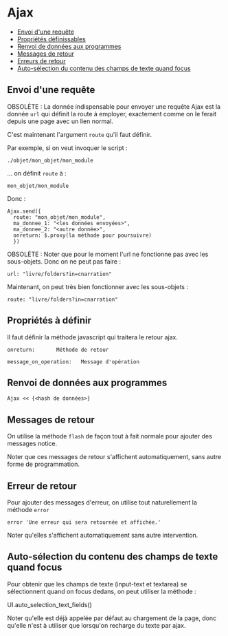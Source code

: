 # Ajax

* [Envoi d'une requête](#envoidunerequetee)
* [Propriétés définissables](#proprietesdefinissables)
* [Renvoi de données aux programmes](#renvoiededonnees)
* [Messages de retour](#messagederetour)
* [Erreurs de retour](#erreurderetour)
* [Auto-sélection du contenu des champs de texte quand focus](#autoselectquandfocus)


<a name='envoidunerequetee'></a>

## Envoi d'une requête

OBSOLÈTE : La donnée indispensable pour envoyer une requête Ajax est la donnée `url` qui définit la route à employer, exactement comme on le ferait depuis une page avec un lien normal.

C'est maintenant l'argument `route` qu'il faut définir.

Par exemple, si on veut invoquer le script :

    ./objet/mon_objet/mon_module

… on définit `route` à :

    mon_objet/mon_module

Donc :

    Ajax.send({
      route: "mon_objet/mon_module",
      ma_donnee_1: "<les données envoyées>",
      ma_donnee_2: "<autre donnée>",
      onreturn: $.proxy(la méthode pour poursuivre)
      })

OBSOLÈTE : Noter que pour le moment l'url ne fonctionne pas avec les sous-objets. Donc on ne peut pas faire :

    url: "livre/folders?in=cnarration"

Maintenant, on peut très bien fonctionner avec les sous-objets :

    route: "livre/folders?in=cnarration"

<a name='proprietesdefinissables'></a>

## Propriétés à définir

Il faut définir la méthode javascript qui traitera le retour ajax.

    onreturn:       Méthode de retour

    message_on_operation:   Message d'opération


<a name='renvoiededonnees'></a>

## Renvoi de données aux programmes

    Ajax << {<hash de données>}


<a name='messagederetour'></a>

## Messages de retour

On utilise la méthode `flash` de façon tout à fait normale pour ajouter des messages notice.

Noter que ces messages de retour s'affichent automatiquement, sans autre forme de programmation.

<a name='erreurderetour'></a>

## Erreur de retour

Pour ajouter des messages d'erreur, on utilise tout naturellement la méthode `error`

    error 'Une erreur qui sera retournée et affichée.'

Noter qu'elles s'affichent automatiquement sans autre intervention.

<a name='autoselectquandfocus'></a>

## Auto-sélection du contenu des champs de texte quand focus

Pour obtenir que les champs de texte (input-text et textarea) se sélectionnent quand on focus dedans, on peut utiliser la méthode :

  UI.auto_selection_text_fields()

Noter qu'elle est déjà appelée par défaut au chargement de la page, donc qu'elle n'est à utiliser que lorsqu'on recharge du texte par ajax.

